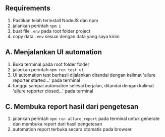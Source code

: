 ## Requirements ##
1. Pastikan telah terinstall NodeJS dan npm
2. jalankan perintah `npm i`
3. buat file `.env` pada root folder project
4. copy data `.env` sesuai dengan data yang saya kirim

## A. Menjalankan UI automation ##
1. Buka terminal pada root folder folder
2. jalankan perintah `npm run test_ui`
3. UI automation test berhasil dijalankan ditandai dengan kalimat 'allure reporter started...' pada terminal
4. tunggu sampai automation selesai berjalan, ditandai dengan kalimat 'allure reporter closed...' pada terminal

## C. Membuka report hasil dari pengetesan ##
1. jalankan perintah `npm run allure_report` pada terminal untuk generate dan membuka report dari hasil pengetesan
2. automation report terbuka secara otomatis pada browser.